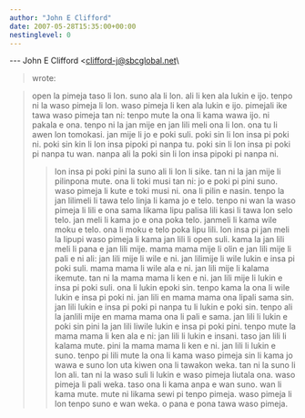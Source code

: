 ```yaml
---
author: "John E Clifford"
date: 2007-05-28T15:35:00+00:00
nestinglevel: 0
---
```

\---
 John E Clifford <[clifford-j@sbcglobal.net](mailto://clifford-j@sbcglobal.net)\
> wrote:

> open la pimeja taso li lon. suno ala li lon. ali li ken ala lukin e ijo.
> tenpo ni la waso pimeja li lon. waso pimeja li ken ala lukin e ijo. pimejali ike tawa waso
> pimeja tan ni: tenpo mute la ona li kama wawa ijo. ni pakala e ona.
> tenpo ni la jan mije en jan lili meli ona li lon. ona tu li awen lon tomokasi. jan mije li
> jo
> e poki suli. poki sin li lon insa pi poki ni. poki sin kin li lon insa pipoki pi nanpa tu.
> poki
> sin li lon insa pi poki pi nanpa tu wan. nanpa ali la poki sin li lon insa pipoki pi nanpa ni.
>> lon insa pi poki pini la suno ali li lon li sike. tan ni la jan mije li pilinpona mute. ona
> li
> toki musi tan ni: jo e poki pi pini suno.
> waso pimeja li kute e toki musi ni. ona li pilin e nasin. tenpo la jan lilimeli li tawa telo
> linja li kama jo e telo. tenpo ni wan la waso pimeja li lili e ona sama likama lipu palisa
> lili kasi li tawa lon selo telo. jan meli li kama jo e ona poka telo. janmeli li kama wile
> moku e telo. ona li moku e telo poka lipu lili. lon insa pi jan meli la lipupi waso pimeja li
> kama jan lili li open suli. kama la jan lili meli li pana e jan lili mije. mama mama mije li
> olin e jan lili mije li pali e ni ali: jan lili mije li wile e ni. jan lilimije li wile lukin
> e
> insa pi poki suli. mama mama li wile ala e ni. jan lili mije li kalama ikemute. tan ni la
> mama
> mama li ken e ni. jan lili mije li lukin e insa pi poki suli. ona li lukin epoki sin. tenpo
> kama la ona li wile lukin e insa pi poki ni. jan lili en mama mama ona lipali sama sin. jan
> lili lukin e insa pi poki pi nanpa tu li lukin e poki sin. tenpo ali la janlili mije en mama
> mama ona li pali e sama. jan lili li lukin e poki sin pini la jan lili liwile lukin e insa pi
> poki pini. tenpo mute la mama mama li ken ala e ni: jan lili li lukin e insani. taso jan lili
> li kalama mute. pini la mama mama li ken e ni. jan lili li lukin e suno. tenpo pi lili mute
> la
> ona li kama waso pimeja sin li kama jo wawa e suno lon uta kiwen ona li tawakon weka.
> tan ni la suno li lon ali. tan ni la waso suli li lukin e waso pimeja liutala ona. waso
> pimeja
> li pali weka. taso ona li kama anpa e wan suno. wan li kama mute. mute ni likama sewi pi
> tenpo
> pimeja. waso pimeja li lon tenpo suno e wan weka.
> o pana e pona tawa waso pimeja.
>>